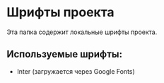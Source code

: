 # Шрифты проекта

Эта папка содержит локальные шрифты проекта.

## Используемые шрифты:

- Inter (загружается через Google Fonts)
